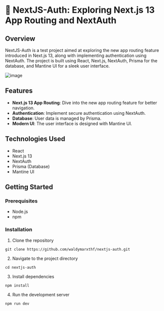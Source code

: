 # 🔑 NextJS-Auth: Exploring Next.js 13 App Routing and NextAuth

## Overview

NextJS-Auth is a test project aimed at exploring the new app routing feature introduced in Next.js 13, along with implementing authentication using NextAuth. The project is built using React, Next.js, NextAuth, Prisma for the database, and Mantine UI for a sleek user interface.

![image](https://github.com/waldymarxthf/nextjs-auth/assets/56730796/b42d3f16-f36e-4b5c-8020-e3fff1ea35b8)

## Features

- **Next.js 13 App Routing**: Dive into the new app routing feature for better navigation.
- **Authentication**: Implement secure authentication using NextAuth.
- **Database**: User data is managed by Prisma.
- **Modern UI**: The user interface is designed with Mantine UI.

## Technologies Used

- React
- Next.js 13
- NextAuth
- Prisma (Database)
- Mantine UI

## Getting Started

### Prerequisites

- Node.js
- npm

### Installation

1. Clone the repository

```
git clone https://github.com/waldymarxthf/nextjs-auth.git
```

2. Navigate to the project directory

```
cd nextjs-auth
```

3. Install dependencies

```
npm install
```

4. Run the development server

```
npm run dev
```
